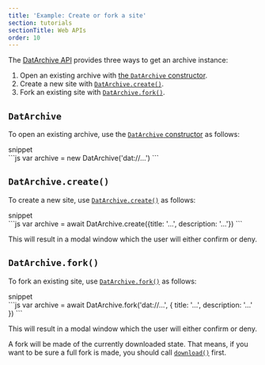 ```yaml
---
title: 'Example: Create or fork a site'
section: tutorials
sectionTitle: Web APIs
order: 10
---
```


The [DatArchive API](/docs/apis/dat.html) provides three ways to get an archive instance:

 1. Open an existing archive with [the `DatArchive` constructor](/docs/apis/dat.html#datarchive).
 2. Create a new site with [`DatArchive.create()`](/docs/apis/dat.html#datarchive-create).
 3. Fork an existing site with [`DatArchive.fork()`](/docs/apis/dat.html#datarchive-fork).

## `DatArchive`

To open an existing archive, use the [`DatArchive` constructor](/docs/apis/dat.html#datarchive) as follows:

<figcaption class="code">snippet</figcaption>
```js
var archive = new DatArchive('dat://…')
```

## `DatArchive.create()`

To create a new site, use [`DatArchive.create()`](/docs/apis/dat.html#datarchive-create) as follows:

<figcaption class="code">snippet</figcaption>
```js
var archive = await DatArchive.create({title: '…', description: '…'})
```

This will result in a modal window which the user will either confirm or deny.

## `DatArchive.fork()`

To fork an existing site, use [`DatArchive.fork()`](/docs/apis/dat.html#datarchive-fork) as follows:

<figcaption class="code">snippet</figcaption>
```js
var archive = await DatArchive.fork('dat://…', {
  title: '…',
  description: '…'
})
```

This will result in a modal window which the user will either confirm or deny.

A fork will be made of the currently downloaded state. That means, if you want to be sure a full fork is made, you should call [`download()`](/docs/apis/dat.html#download) first.
